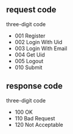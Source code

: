 ## request code
three-digit code
- 001 Register
- 002 Login With Uid
- 003 Login With Email
- 004 Get Uid
- 005 Logout
- 010 Submit

## response code
three-digit code
- 100 OK
- 110 Bad Request
- 120 Not Acceptable
